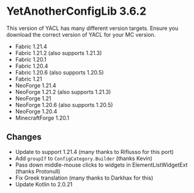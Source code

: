 # YetAnotherConfigLib 3.6.2

This version of YACL has many different version targets.
Ensure you download the correct version of YACL for your MC version.

- Fabric 1.21.4
- Fabric 1.21.2 (also supports 1.21.3)
- Fabric 1.20.1
- Fabric 1.20.4
- Fabric 1.20.6 (also supports 1.20.5)
- Fabric 1.21
- NeoForge 1.21.4
- NeoForge 1.21.2 (also supports 1.21.3)
- NeoForge 1.21
- NeoForge 1.20.6 (also supports 1.20.5)
- NeoForge 1.20.4
- MinecraftForge 1.20.1

## Changes

- Update to support 1.21.4 (many thanks to Riflusso for this port)
- Add `groupIf` to `ConfigCategory.Builder` (thanks Kevin)
- Pass down middle-mouse clicks to widgets in ElementListWidgetExt (thanks Protonull)
- Fix Greek translation (many thanks to Darkhax for this)
- Update Kotlin to 2.0.21
